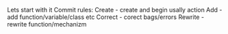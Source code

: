 Lets start with it
Commit rules:
Create - create and begin usally action 
Add - add function/variable/class etc
Correct - corect bags/errors 
Rewrite - rewrite function/mechanizm
